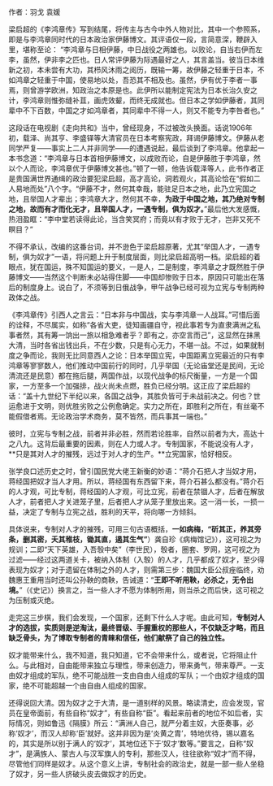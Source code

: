 作者：羽戈 袁媛 

梁启超的《李鸿章传》写到结尾，将传主与古今中外人物对比，其中一个参照系，即是与李鸿章同时代的日本政治家伊藤博文。其评语仅一段，言简意深，鞭辟入里，堪称至论：
  “李鸿章与日相伊藤，中日战役之两雄也。以败论，自当右伊而左李，虽然，伊非李之匹也。日人常评伊藤为际遇最好之人，其言盖当。彼当日本维新之初，本未尝有大功，其栉风沐雨之阅历，既输一筹，故伊藤之轻重于日本，不如鸿章之轻重于中国，使易地以处，吾恐其不相及也。虽然，伊有优于李者一事焉，则曾游学欧洲，知政治之本原是也。此伊所以能制定宪法为日本长治久安之计，李鸿章则惟弥缝补苴，画虎效颦，而终无成就也。但日本之学如伊藤者，其同辈中不下百数，中国之才如鸿章者，其同辈中不得一人，则又不能专为李咎者也。”

这段话在电视剧《走向共和》当中，曾经现身，不过被改头换面。话说1906年初，载泽、尚其亨、李盛铎等大清官员在日本考察宪政，拜谒伊藤博文。伊藤从老同学严复——事实上二人并非同学——的遭遇说起，最后谈到了李鸿章。他拿起一本书念道：“李鸿章与日本首相伊藤博文，以成败而论，自是伊藤胜于李鸿章，然以个人而论，李鸿章优于伊藤博文甚也。”顿了一顿，他告诉载泽等人，此书作者正是贵国满世界通缉的政治要犯梁启超，高才高论，洞若观火，其高论恰在“假如二人易地而处”八个字。“伊藤不才，然何其幸哉，能驻足日本之地，此乃立宪国之地，且举国人才辈出；李鸿章大才，然何其不幸，**为政于中国之地，其乃绝对专制之地，故而有才而化无才，且举国人才，一遇专制，俱为奴才。**”最后他大发感慨，热泪盈眶：“李中堂若读得此论，当含笑冥府；而竟以有才败于无才，岂非又死不瞑目？”

不得不承认，改编的这番台词，并不逊色于梁启超原著，尤其“举国人才，一遇专制，俱为奴才”一语，将问题上升于制度层面，则比梁启超高明一档。梁启超的着眼点，犹在国运，殊不知国运的要义，一是人，二是制度，李鸿章之才既然胜于伊藤博文——当然这个判断未必站得住脚——中国却惨败于日本，原因只可能出在落后的制度身上。说白了，不须等到日俄战争，甲午战争已经可视为立宪与专制两种政体之战。
  
《李鸿章传》引西人之言云：“日本非与中国战，实与李鸿章一人战耳。”可惜后面的诠释，不尽属实，如称“各省大吏，徒知画疆自守，视此事若专为直隶满洲之私事者然，其有筹一饷出一旅以相急难者乎？即有之，亦空言而己”，这显然在抹黑大清，当时各省出钱出兵，不在少数，只是有心无力，不堪一战。不过，如果就制度之争而论，我则无比同意西人之论：日本举国立宪，中国距离立宪最近的只有李鸿章等寥寥数人，他们推动中国前行的同时，几乎举国（无论庙堂还是民间，无论清流还是民意）都在拖后腿，两国作战，以现代战争的标尺衡量，一方是一个国家，一方至多一个加强排，战火尚未点燃，胜负已经分明。这正应了梁启超的话：“盖十九世纪下半纪以来，各国之战争，其胜负皆可于未战前决之。何也？世运愈进于文明，则优胜劣败之公例愈确定。实力之所在，即胜利之所在，有丝毫不能假借者焉。无论政治学术商务，莫不皆然，而兵事其一端也。”
  
彼时，立宪与专制之战，前者并非必胜，然而若论胜率，自然以前者为大，高达十之八九。这背后最重要的因素，则在人力或人才。专制国家，不能说没有人才，**只是其对人才的摧残，远过于对人才的生产。**立宪国家，恰好相反。
  
张学良口述历史之时，曾引国民党大佬王新衡的妙语：“蒋介石把人才当奴才用，蒋经国把奴才当人才用。所以，蒋经国有东西留下来，蒋介石甚么都没有。”蒋介石的人才观，可比专制，蒋经国的人才观，可比立宪，前者在禁锢人才，后者在解放人才，前者把人才关进笼子里，后者把人才从笼子里放出来。这一消一长，一损一益，决定了专制与立宪之战，胜利的天平，将向哪一方倾斜。

具体说来，专制对人才的摧残，可用三句古语概括，**一如病梅，“斫其正，养其旁条，删其密，夭其稚枝，锄其直，遏其生气”**）龚自珍《病梅馆记》），这可视之为规训；二即“天下英雄，入吾彀中矣”（李世民），彀者，圈套、罗网，这可视之为过滤——经过这两道关卡，被纳入体制（入彀）的人才，几乎都成了奴才，至少得表现为奴才；对于遗留在体制之外的人才，则需第三步：魏国大臣公叔痤临终，劝魏惠王重用当时还叫公孙鞅的商鞅，告诫道：“**王即不听用鞅，必杀之，无令出境。**”（《史记》）换言之，当一些人才不愿为体制所用，则当杀之而后快，这可视之为压制或灭绝。

走完这三步棋，我们会发现，一个国家，还剩下什么人才呢。由此可知，**专制对人才的选拔，实质则是逆淘汰，最终晋级、手握重权的那些人，不仅缺乏才略，而且缺乏骨头，为了博取专制者的青睐和信任，他们献祭了自己的独立性。**

奴才能带来什么，我不知道，我只知道，它不会带来什么，或者说，它将阻止什么。与此相对，自由能带来独立与理性，带来创造力，带来勇气，带来尊严。一支由奴才组成的军队，绝不可能战胜一支由自由人组成的军队；一个由奴才组成的国家，绝不可能超越一个由自由人组成的国家。

还得说回大清。因为奴才之于大清，是一道别样的风景。略读清史，应会发现，官员在皇帝面前，有些自称“奴才”，有些自称“臣”。看起来前者的地位不如后者，实际情况，则如鲁迅《隔膜》所云：“满洲人自己，就严分着主奴，大臣奏事，必称‘奴才’，而汉人却称‘臣’就好。这并非因为是‘炎黄之胄’，特地优待，锡以嘉名的，其实是所以别于满人的‘奴才’，其地位还下于‘奴才’数等。”要言之，自称“奴才”，是满族人、蒙古人与汉军旗人的专利，那些汉人，往往欲称“奴才”而不得，尽管他们同样是奴才。从这个意义上讲，专制社会的政治史，就是一部一些人坐稳了奴才，另一些人挤破头皮去做奴才的历史。